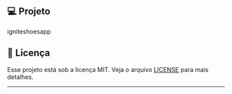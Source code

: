 
## 💻 Projeto

igniteshoesapp

## 📝 Licença

Esse projeto está sob a licença MIT. Veja o arquivo [LICENSE](LICENSE) para mais detalhes.

---


<!--START_SECTION:footer-->

<br />
<br />

<!--END_SECTION:footer-->

